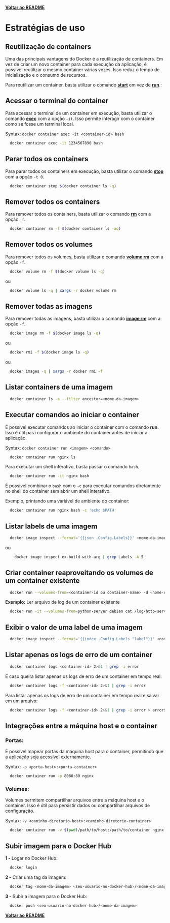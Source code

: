 [**Voltar ao README**](README.md)

# Estratégias de uso

## **Reutilização de containers**
Uma das principais vantagens do Docker é a reutilização de containers. Em vez de criar um novo container para cada execução da aplicação, é possível reutilizar o mesmo container várias vezes. Isso reduz o tempo de inicialização e o consumo de recursos.

Para reutilizar um container, basta utilizar o comando [**start**](docker-commands.md#start) em vez de [**run**](docker-commands.md#run).:

## **Acessar o terminal do container**
Para acessar o terminal de um container em execução, basta utilizar o comando [**exec**](docker-commands.md#exec) com a opção `-it`. Isso permite interagir com o container como se fosse um terminal local.

Syntax: `docker container exec -it <container-id> bash`

```bash
  docker container exec -it 1234567890 bash
```

## **Parar todos os containers**

Para parar todos os containers em execução, basta utilizar o comando [**stop**](docker-commands.md#stop) com a opção `-t 0`.

```bash
  docker container stop $(docker container ls -q)
```

## **Remover todos os containers**

Para remover todos os containers, basta utilizar o comando [**rm**](docker-commands.md#rm) com a opção `-f`.

```bash
  docker container rm -f $(docker container ls -aq)
```

## **Remover todos os volumes**
Para remover todos os volumes, basta utilizar o comando [**volume rm**](docker-commands.md#volume-rm) com a opção `-f`.

```bash
  docker volume rm -f $(docker volume ls -q)
```
ou

```bash
  docker volume ls -q | xargs -r docker volume rm
```

## **Remover todas as imagens**
Para remover todas as imagens, basta utilizar o comando [**image rm**](docker-commands.md#image-rm) com a opção `-f`.

```bash
  docker image rm -f $(docker image ls -q)
```
ou 

```bash
  docker rmi -f $(docker image ls -q)
```
ou

```bash
  docker images -q | xargs -r docker rmi -f
```

## **Listar containers de uma imagem**

```bash
  docker container ls -a --filter ancestor=<nome-da-imagem>
```

## **Executar comandos ao iniciar o container**

É possível executar comandos ao iniciar o container com o comando **run**. Isso é útil para configurar o ambiente do container antes de iniciar a aplicação.

Syntax: `docker container run <imagem> <comando>`

```bash
  docker container run nginx ls
```

Para executar um shell interativo, basta passar o comando `bash`.

```bash
  docker container run -it nginx bash
```

É possível combinar o `bash` com o `-c` para executar comandos diretamente no shell do container sem abrir um shell interativo.

Exemplo, printando uma variável de ambiente do container:

```bash
  docker container run nginx bash -c 'echo $PATH'
```

## **Listar labels de uma imagem**

```bash
  docker image inspect --format='{{json .Config.Labels}}' <nome-da-imagem>
```

ou

```bash
    docker image inspect ex-build-with-arg | grep Labels -A 5
```

## **Criar container reaproveitando os volumes de um container existente**

```bash
  docker run --volumes-from=<container-id ou container-name> -d <nome-da-imagem>
```
**Exemplo:** Ler arquivo de log de um container existente

```bash
  docker run -it --volumes-from=python-server debian cat /log/http-server.log
```


## **Exibir o valor de uma label de uma imagem**

```bash
  docker image inspect --format='{{index .Config.Labels "label"}}' <nome-da-imagem>
```

## Listar apenas os logs de erro de um container

```bash
  docker container logs <container-id> 2>&1 | grep -i error
```

E caso queira listar apenas os logs de erro de um container em tempo real:

```bash
  docker container logs -f <container-id> 2>&1 | grep -i error
```

Para listar apenas os logs de erro de um container em tempo real e salvar em um arquivo:

```bash
  docker container logs -f <container-id> 2>&1 | grep -i error > errors.log
```




## **Integrações entre a máquina host e o container**

### **Portas**: 
É possível mapear portas da máquina host para o container, permitindo que a aplicação seja acessível externamente.

Syntax: `-p <porta-host>:<porta-container>`

```bash
  docker container run -p 8080:80 nginx
```

### **Volumes**: 
Volumes permitem compartilhar arquivos entre a máquina host e o container. Isso é útil para persistir dados ou compartilhar arquivos de configuração.

Syntax: `-v <caminho-diretorio-host>:<caminho-diretorio-container>`

```bash
  docker container run -v $(pwd)/path/to/host:/path/to/container nginx
```

## **Subir imagem para o Docker Hub**

**1 -** Logar no Docker Hub:

```bash
  docker login
```

**2 -** Criar uma tag da imagem:

```bash
  docker tag <nome-da-imagem> <seu-usuario-no-docker-hub>/<nome-da-imagem>
```

**3 -** Subir a imagem para o Docker Hub:

```bash
  docker push <seu-usuario-no-docker-hub>/<nome-da-imagem>
```

[**Voltar ao README**](README.md)
